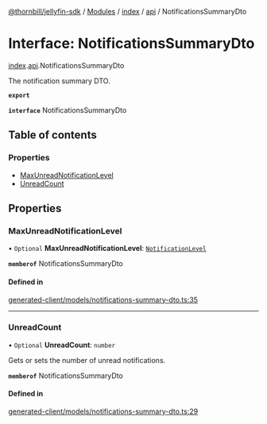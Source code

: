 [@thornbill/jellyfin-sdk](../README.md) / [Modules](../modules.md) / [index](../modules/index.md) / [api](../modules/index.api.md) / NotificationsSummaryDto

# Interface: NotificationsSummaryDto

[index](../modules/index.md).[api](../modules/index.api.md).NotificationsSummaryDto

The notification summary DTO.

**`export`**

**`interface`** NotificationsSummaryDto

## Table of contents

### Properties

- [MaxUnreadNotificationLevel](index.api.NotificationsSummaryDto.md#maxunreadnotificationlevel)
- [UnreadCount](index.api.NotificationsSummaryDto.md#unreadcount)

## Properties

### MaxUnreadNotificationLevel

• `Optional` **MaxUnreadNotificationLevel**: [`NotificationLevel`](../enums/index.api.NotificationLevel.md)

**`memberof`** NotificationsSummaryDto

#### Defined in

[generated-client/models/notifications-summary-dto.ts:35](https://github.com/thornbill/jellyfin-sdk-typescript/blob/eb13db7/src/generated-client/models/notifications-summary-dto.ts#L35)

___

### UnreadCount

• `Optional` **UnreadCount**: `number`

Gets or sets the number of unread notifications.

**`memberof`** NotificationsSummaryDto

#### Defined in

[generated-client/models/notifications-summary-dto.ts:29](https://github.com/thornbill/jellyfin-sdk-typescript/blob/eb13db7/src/generated-client/models/notifications-summary-dto.ts#L29)
